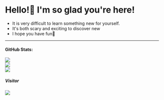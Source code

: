 # Hello!🤗 I'm so glad you're here!

- It is very difficult to learn something new for yourself.
- It's both scary and exciting to discover new
- I hope you have fun🙏

---

#### GitHub Stats:

![](https://streak-stats.demolab.com?user=bakna2t&theme=highcontrast&hide_border=true&border_radius=4&exclude_days=Sun%2CSat)<br/>
![](https://github-readme-stats-git-masterrstaa-rickstaa.vercel.app/api?username=bakna2t&&show_icons=true&theme=dark)<br/>
![](https://github-readme-stats.vercel.app/api/top-langs/?username=bakna2t&theme=highcontrast&hide_border=false&include_all_commits=true&count_private=true&layout=compact)<br/>

##### Visitor

[![](https://visitcount.itsvg.in/api?id=bakna2t&label=You%20are%20visitor%20number&color=0&pretty=true)](https://visitcount.itsvg.in)

<!-- <p style="text-align: center;"><iframe src="https://giphy.com/embed/1iUZiXocraqiP7zy" width="480" height="268" frameBorder="0" class="giphy-embed" allowFullScreen></iframe></p> -->
